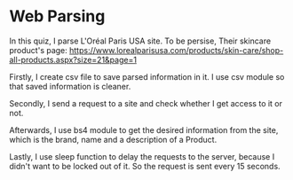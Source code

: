# Web Parsing

In this quiz, I parse L'Oréal Paris USA site. To be persise, Their skincare product's page:
https://www.lorealparisusa.com/products/skin-care/shop-all-products.aspx?size=21&page=1

Firstly, I create csv file to save parsed information in it.
I use csv module so that saved information is cleaner.

Secondly, I send a request to a site and check whether I get access to it or not.

Afterwards, I use bs4 module to get the desired information from the site, which is
the brand, name and a description of a Product.

Lastly, I use sleep function to delay the requests to the server, because I didn't want to be 
locked out of it. So the request is sent every 15 seconds.
